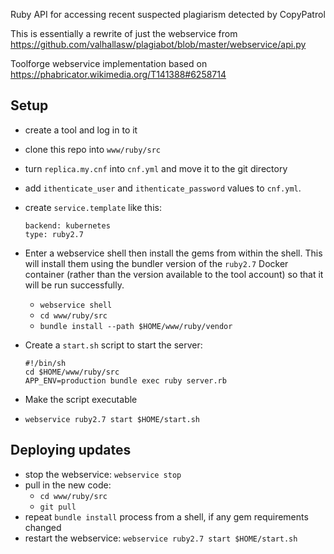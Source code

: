 Ruby API for accessing recent suspected plagiarism detected by CopyPatrol

This is essentially a rewrite of just the webservice from https://github.com/valhallasw/plagiabot/blob/master/webservice/api.py

Toolforge webservice implementation based on https://phabricator.wikimedia.org/T141388#6258714
## Setup

* create a tool and log in to it
* clone this repo into `www/ruby/src`
* turn `replica.my.cnf` into `cnf.yml` and move it to the git directory
* add `ithenticate_user` and `ithenticate_password` values to `cnf.yml`.
* create `service.template` like this:
  ```
  backend: kubernetes
  type: ruby2.7
  ```
* Enter a webservice shell then install the gems from within the shell. This will install them using the bundler version of the `ruby2.7` Docker container (rather than the version available to the tool account) so that it will be run successfully.
  * `webservice shell`
  * `cd www/ruby/src`
  * `bundle install --path $HOME/www/ruby/vendor`

* Create a `start.sh` script to start the server:
  ```
  #!/bin/sh
  cd $HOME/www/ruby/src
  APP_ENV=production bundle exec ruby server.rb
  ```
* Make the script executable
* `webservice ruby2.7 start $HOME/start.sh`

## Deploying updates

* stop the webservice: `webservice stop`
* pull in the new code:
  * `cd www/ruby/src`
  * `git pull`
* repeat `bundle install` process from a shell, if any gem requirements changed
* restart the webservice: `webservice ruby2.7 start $HOME/start.sh`
